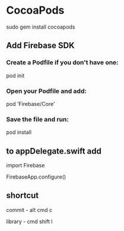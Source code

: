 # CocoaPods
sudo gem install cocoapods

## Add Firebase SDK

### Create a Podfile if you don't have one:
pod init

### Open your Podfile and add:
pod 'Firebase/Core'

### Save the file and run:
pod install


## to appDelegate.swift add

import Firebase


FirebaseApp.configure()

## shortcut

commit - alt cmd c

library - cmd shift l





